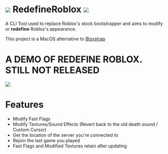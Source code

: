 # ![](https://pixels.crd.co/assets/images/gallery29/b8b5b6f3.gif?v=2942f085) RedefineRoblox ![](https://pixels.crd.co/assets/images/gallery29/b8b5b6f3.gif?v=2942f085)
A CLI Tool used to replace Roblox's stock bootstrapper and aims to modify or **redefine** Roblox's appearance.

This project is a MacOS alternative to [Bloxstrap](https://github.com/pizzabloxer/bloxstrap)

# A DEMO OF REDEFINE ROBLOX. STILL NOT RELEASED
![](https://raw.githubusercontent.com/helloplauz10/RedefineRoblox/main/screenshots/Screen%20Shot%202024-07-18%20at%207.23.30%20PM.png)

# Features
* Modify Fast Flags
* Modify Textures/Sound Effects (Revert back to the old death sound / Custom Cursor)
* Get the location of the server you're connected to
* Rejoin the last game you played
* Fast Flags and Modified Textures retain after updating

